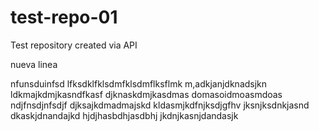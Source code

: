 # test-repo-01
Test repository created via API

nueva linea

nfunsduinfsd
lfksdklfklsdmfklsdmflksflmk
m,adkjanjdknadsjkn
ldkmajkdmjkasndfkasf
djknaskdmjkasdmas
domasoidmoasmdoas
ndjfnsdjnfsdjf
djksajkdmadmajskd
kldasmjkdfnjksdjgfhv
jksnjksdnkjasnd
dkaskjdnandajkd
hjdjhasbdhjasdbhj
jkdnjkasnjdandasjk